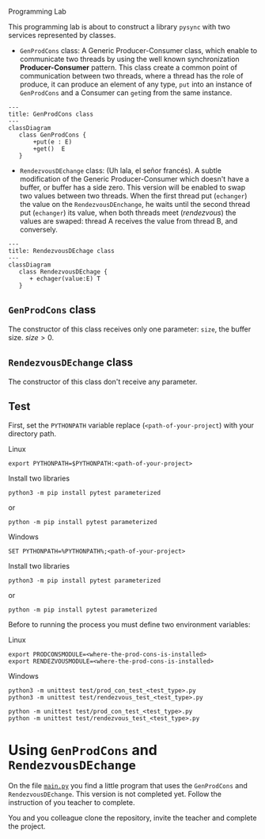 Programming Lab

This programming lab is about to construct a library `pysync` with two services represented by classes.

* `GenProdCons` class: A Generic Producer-Consumer class, which enable to communicate two threads by using the well known synchronization
   **Producer-Consumer** pattern. This class create a common point of communication between two threads, where a thread has the role of produce, it can produce an element of any type, `put` into an instance of `GenProdCons` and a Consumer can `get`ing from the same instance.

```mermaid
---
title: GenProdCons class
---
classDiagram
   class GenProdCons {
       +put(e : E)
       +get()  E
   }
```

* `RendezvousDEchange` class: (Uh lala, el señor francés). A subtle modification of the Generic Producer-Consumer which doesn't have a
  buffer, or buffer has a side zero. This version will be enabled to swap two values between two threads. When the first thread put (`echanger`) the value on the `RendezvousDEnchange`, he waits until the second thread put (`echanger`) its value, when both threads meet (*rendezvous*) the values are swaped: thread A receives the value from thread B, and conversely.

```mermaid
---
title: RendezvousDEchage class
---
classDiagram
   class RendezvousDEchage {
      + echager(value:E) T
   }
```

## `GenProdCons` class

The constructor of this class receives only one parameter: `size`, the buffer size. $size > 0$.

## `RendezvousDEchange` class

The constructor of this class don't receive any parameter.

## Test

First, set the `PYTHONPATH` variable replace (`<path-of-your-project`) with your directory path.

Linux

```shell
export PYTHONPATH=$PYTHONPATH:<path-of-your-project>
```

Install two libraries

```shell
python3 -m pip install pytest parameterized
```

or

```shell
python -m pip install pytest parameterized
```

Windows

```shell
SET PYTHONPATH=%PYTHONPATH%;<path-of-your-project>
```

Install two libraries

```shell
python3 -m pip install pytest parameterized
```

or

```shell
python -m pip install pytest parameterized
```

Before to running the process you must define two environment variables:

Linux

```shell
export PRODCONSMODULE=<where-the-prod-cons-is-installed>
export RENDEZVOUSMODULE=<where-the-prod-cons-is-installed>
```

Windows 

```shell
python3 -m unittest test/prod_con_test_<test_type>.py
python3 -m unittest test/rendezvous_test_<test_type>.py
```

```shell
python -m unittest test/prod_con_test_<test_type>.py
python -m unittest test/rendezvous_test_<test_type>.py
```

# Using `GenProdCons` and  `RendezvousDEchange`

On the file [`main.py`](./main.py) you find a little program that uses
the `GenProdCons` and `RendezvousDEchange`. This version is not completed yet.
Follow the instruction of you teacher to complete.

You and you colleague clone the repository, invite the teacher and complete the project.